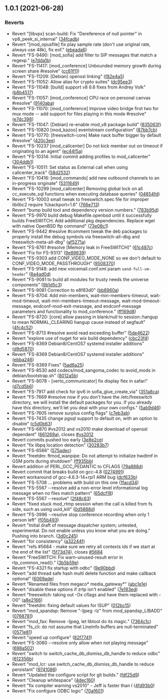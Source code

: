 ## 1.0.1 (2021-06-28)


### Reverts

* Revert "[libvpx] scan-build: Fix "Dereference of null pointer" in vp8_peek_si_internal" ([34fcadb](https://github.com/Telesero/freeswitch/commit/34fcadbd5318da517c67192f32d1f875e705a8ef))
* Revert "[mod_opusfile] fix play sample rate (don't use original rate, always use 48k), fix eof." ([ebeada6](https://github.com/Telesero/freeswitch/commit/ebeada67d1621a4b869a97041b3e3e74ff136e13))
* Revert "FS-9490: [mod_sofia] add filter to SIP messages that match a regexp." ([e7dda1b](https://github.com/Telesero/freeswitch/commit/e7dda1b027f251d3441260f3960dd4cf91cb69a5))
* Revert "FS-11417: [mod_conference] Unbounded memory growth during screen share #resolve" ([cc61f11](https://github.com/Telesero/freeswitch/commit/cc61f11427bbad8b302407c902fe04cd10fa4f91))
* Revert "FS-11209: [Debian] openssl linking" ([f82e4a5](https://github.com/Telesero/freeswitch/commit/f82e4a5944aef7c379b21a3e11ac54d458865d8a))
* Revert "FS-11052: Allow alias for crypto suites" ([dc95ee3](https://github.com/Telesero/freeswitch/commit/dc95ee3d669c9c5028ba7ceb26c6b746a36c8717))
* Revert "FS-11048: [build] support v8 6.6 fixes from Andrey Volk" ([b8b4517](https://github.com/Telesero/freeswitch/commit/b8b4517843ddc5077a5190d6d086c5191dfbf53f))
* Revert "FS-11057: [mod_conference] CPU race on personal canvas #resolve" ([9140aba](https://github.com/Telesero/freeswitch/commit/9140aba9f9e9a4e64279f9a911dd034fdfe075ec))
* Revert "FS-11070: [mod_conference] Improve video bridge first two for mux mode -- add support for files playing in this mode #resolve" ([e7dc398](https://github.com/Telesero/freeswitch/commit/e7dc398a1fcf3d1c3678b523f2e24bf67bb9fa62))
* Revert "FS-11047: [Debian] re-enable mod_v8 package build" ([835063f](https://github.com/Telesero/freeswitch/commit/835063f9d0cb5d826d9307f112fa9d03c51d9330))
* Revert "FS-10820 [mod_kazoo] eventstream configuration" ([87bb7cb](https://github.com/Telesero/freeswitch/commit/87bb7cb5fb6f9fc2ef288b5c3560a85366acead4))
* Revert "FS-10770: [freeswitch-core] Make nack buffer bigger by default #resolve" ([420c3ee](https://github.com/Telesero/freeswitch/commit/420c3ee10cd6f5b772ff05d9d8016c4e51603a43))
* Revert "FS-10237 [mod_callcenter] Do not kick member out on timeout if originating to an agent" ([ec44f5a](https://github.com/Telesero/freeswitch/commit/ec44f5adf27fe0f030627b875e042db3dd5bee0a))
* Revert "FS-10314: Initial commit adding profiles to mod_callcenter" ([304ddb1](https://github.com/Telesero/freeswitch/commit/304ddb13cbacd189018fdf663314309bd906b638))
* Revert "FS-10511: Set status as External call when using callcenter_track" ([58d2532](https://github.com/Telesero/freeswitch/commit/58d25329b927211d241122ed90a7c789d558859a))
* Revert "FS-10416: [mod_commands] add new outbound channels to an in-progress originate" ([5311649](https://github.com/Telesero/freeswitch/commit/53116495d17911a639e6b1d852e6d19e4d712b54))
* Revert "FS-10299 [mod_callcenter] Removing global lock on all cc_execute_sql functions when executing database queries" ([04854fd](https://github.com/Telesero/freeswitch/commit/04854fddaa1548e5d57a90fad74a433bee7a0750))
* Revert "FS-10003 small tweak to freeswitch.spec file for improper libilbc2 require %backport=1.6" ([766e713](https://github.com/Telesero/freeswitch/commit/766e713ed070e5ff9fd44411e17c11f4ca6ffdef))
* Revert "bump build tool and dependency version numbers." ([783b95d](https://github.com/Telesero/freeswitch/commit/783b95d596b3a18b705f26a3baaba003e02a56f4))
* Revert "FS-9970 build debug Makefile.openbsd until it successfully builds FreeSWITCH. Add additional pkg dependencies. Replace wget with native OpenBSD ftp command" ([73e08c1](https://github.com/Telesero/freeswitch/commit/73e08c17615a295ee75be1ff377b866af7446ece))
* Revert "FS-9442 #resolve #comment tweak the deb packages to properly install the debug symbols via freeswitch-all-dbg and freeswitch-meta-all-dbg" ([af5271a](https://github.com/Telesero/freeswitch/commit/af5271a3951c600dc92bb50f08e72aac46bd39dc))
* Revert "FS-8761 #resolve [Memory leak in FreeSWITCH]" ([61c487c](https://github.com/Telesero/freeswitch/commit/61c487c3e8c852765b3a454c523ff3ee1e5a003c))
* Revert "Fix for FS-9313" ([9e89639](https://github.com/Telesero/freeswitch/commit/9e89639c4d65d38609d01e5429a1da19b2a4beb2))
* Revert "FS-9303 add CONF_VIDEO_MODE_NONE so we don't default to CONF_VIDEO_MODE_PASSTHROUGH" ([9508370](https://github.com/Telesero/freeswitch/commit/9508370de85b98cc6783f477f0452732db55468a))
* Revert "FS-9148: add new voicemail.conf.xml param `send-full-vm-header`" ([8a4ad0d](https://github.com/Telesero/freeswitch/commit/8a4ad0da035d8a551eea743b05004ee030bf73e0))
* Revert "FS-9081 to build all modules for trusty needs the universe components" ([9b1d5c3](https://github.com/Telesero/freeswitch/commit/9b1d5c35f6ba3c5029920c4ce710abe8555940c1))
* Revert "FS-9081 Correction to e8f83d0" ([bb8960a](https://github.com/Telesero/freeswitch/commit/bb8960a667c8a487fbdc75372ba5f25e4769bacf))
* Revert "FS-8704: Add min-members, wait-min-members-timeout, wait-mod-timeout, wait-min-members-timeout-message, wait-mod-timeout-message, endconf-mod-exit-message, and endconf-message parameters and functionality to mod_conference." ([ff169d8](https://github.com/Telesero/freeswitch/commit/ff169d8133719d8d219dfda959142301eb246f58))
* Revert "FS-8720: [core] allow passing in blank/null to session::hangup to mean NORMAL_CLEARING hangup cause instead of segfault" ([4fc4c52](https://github.com/Telesero/freeswitch/commit/4fc4c52392e62e926fdada24f0e4af9004428232))
* Revert "FS-8713 #resolve avoid read exceeding buffer" ([5de4622](https://github.com/Telesero/freeswitch/commit/5de46227348289590a6eae24f804938753af00f5))
* Revert "explore use of nuget for wix build dependency" ([cbc23f4](https://github.com/Telesero/freeswitch/commit/cbc23f4db8047a4d50b7c0ff54d38fb67a3ff994))
* Revert "FS-8369 Debian8/CentOS7 systemd installer additions" ([d9d5870](https://github.com/Telesero/freeswitch/commit/d9d5870bff725688f7a01e009ae8d319e1ffb506))
* Revert "FS-8369 Debian8/CentOS7 systemd installer additions" ([ebba246](https://github.com/Telesero/freeswitch/commit/ebba2461925d98526dddb32e55f2a0d82ea3d69f))
* Revert "FS-8369 Fixes" ([5ad6a25](https://github.com/Telesero/freeswitch/commit/5ad6a2533a8e9c3796beaeda7c4d3bd003090f67))
* Revert "FS-8530 add codecs/mod_sangoma_codec to avoid_mods in debian/bootstrap.sh" ([8012a5b](https://github.com/Telesero/freeswitch/commit/8012a5b72bd059fee2722c1384267471c7fe6905))
* Revert "FS-8078 - [verto_communicator] fix display flex in safari" ([d7cd5b6](https://github.com/Telesero/freeswitch/commit/d7cd5b6a1e36bb9eae486ea4e9e5638ab652208a))
* Revert "FS-7917 add check for ipv6 in sofia_glue_create_via" ([351a8ca](https://github.com/Telesero/freeswitch/commit/351a8ca34c390333ced203172368761bc11e0e59))
* Revert "FS-7669 #resolve now if you don't have the /etc/freeswitch directory, we will install the default packages for you. If you already have this directory, we'll let you deal with your own configs." ([5ab9d46](https://github.com/Telesero/freeswitch/commit/5ab9d466913e2d128c2b2bd73e826b898497114a))
* Revert "FS-7605 remove surplus config flags" ([c7eb3ab](https://github.com/Telesero/freeswitch/commit/c7eb3abc166d5f7ff9c8d2c9c271d9ba45e2da0e))
* Revert "FS-7435 change pgsql support to default on, with an option to disable" ([c5d0b63](https://github.com/Telesero/freeswitch/commit/c5d0b63300b3c36a808a70987e392731bbbf1777))
* Revert "FS-6870 #vs2012 and vs2010 make download of openssl dependent" ([661269a](https://github.com/Telesero/freeswitch/commit/661269a46f768c0507627a6051c80043139afb4a)), closes [#vs2012](https://github.com/Telesero/freeswitch/issues/vs2012)
* Revert commits pushed too early ([3e8e2ce](https://github.com/Telesero/freeswitch/commit/3e8e2ce151d5d1e33eed3f9ff633ff8ade9d0b97))
* Revert "fix libpq location detection" ([30283b7](https://github.com/Telesero/freeswitch/commit/30283b7f6bb92f25cbde18760473f441a025263e))
* Revert "FS-6566" ([575adec](https://github.com/Telesero/freeswitch/commit/575adecf75516ab5abbfb6b5934a54b4b835bdd0))
* Revert "freetdm: ftmod_wanpipe: Do not attempt to initialize hwdtmf in GSM ports during shutdown" ([ff935bb](https://github.com/Telesero/freeswitch/commit/ff935bb1d95d3a27343aa3798dbe50607731e09b))
* Revert addition of PERL_GCC_PEDANTIC to CFLAGS ([79a888d](https://github.com/Telesero/freeswitch/commit/79a888de2cd08fbe4c17e697c631daec79d99e99))
* Revert commit that breaks build on gcc-4.8 ([0274991](https://github.com/Telesero/freeswitch/commit/027499173233a059073046416cb8f834450e3fc5))
* Revert workaround of gcc-4.6.3-14+rpi1 ARM bug ([dcf633b](https://github.com/Telesero/freeswitch/commit/dcf633b1dde874d44f20617f00dad3108c2e621a))
* Revert "FS-5708 ... problems with build on this one ([1facd34](https://github.com/Telesero/freeswitch/commit/1facd34bde5986e521abbd28509edd79855c7c6a))
* Revert "FS-5567 --resolve add a non-error level informational log message when no files match pattern" ([65dcf18](https://github.com/Telesero/freeswitch/commit/65dcf18d5ffd0a17fa101adcf7ccfe62f0a7913b))
* Revert "FS-5567 --resolve" ([2f48c63](https://github.com/Telesero/freeswitch/commit/2f48c63107fd076b477eb8e1c9ec40e1b903ec91))
* Revert "fixed stuck mod_rtmp session when the call is killed from fs side, such as using uuid_kill" ([0d5888d](https://github.com/Telesero/freeswitch/commit/0d5888de2f3542285d70f672fde2c1982d4c4dc5))
* Revert "FS-3996 --resolve stop conference recording when only 1 person left" ([f05b493](https://github.com/Telesero/freeswitch/commit/f05b493367b0f9aa884c725aa10912f5b414fa0b))
* Revert "Initial draft of message dispatcher system; untested, experimental. Do not enable unless you know what you are doing." Pushing into branch. ([3d0c245](https://github.com/Telesero/freeswitch/commit/3d0c245f80a764d0d3dd06c647e5051a1373e4e3))
* Revert "for consistency" ([a32244f](https://github.com/Telesero/freeswitch/commit/a32244fe38a5f4811d6487abc66776c9119cf43e))
* Revert "refs #5684 - make sure we retry all contexts ids if we start at the end of the list" ([5f73d74](https://github.com/Telesero/freeswitch/commit/5f73d7457f2a92edf73750553b6ab983b5e0d43d)), closes [#5684](https://github.com/Telesero/freeswitch/issues/5684)
* Revert "FreeSWITCH: Fix warn-unused-result error in rtp_common_read()." ([3b5b59e](https://github.com/Telesero/freeswitch/commit/3b5b59e693f5c36568055427ea097c4ba40b4913))
* Revert "FS-4321 fix startup with odbc" ([9e90bbd](https://github.com/Telesero/freeswitch/commit/9e90bbd12b0278c8ad9e5ceced8d1c771723ce41))
* Revert "add thread safe hash multi delete function and make callback optional" ([6069ade](https://github.com/Telesero/freeswitch/commit/6069adece54b98eacd9cfbf3306e9d7ca093da72))
* Revert "Renamed files from megaco* media_gateway*" ([abc1e1e](https://github.com/Telesero/freeswitch/commit/abc1e1e42bafad6c2c428d48db44acb1b81be379))
* Revert "disable these options if zrtp isn't enabled" ([7e193ed](https://github.com/Telesero/freeswitch/commit/7e193ed3827edf4534bf63167d3fb071a799ec1f))
* Revert "freeswitch: taking out -Ox cflags and have them replaced with -O0" ([a8e2166](https://github.com/Telesero/freeswitch/commit/a8e21663ce6684eb665dfddfd1757e76ad13a152))
* Revert "freetdm: fixing default values for ISUP" ([012bc15](https://github.com/Telesero/freeswitch/commit/012bc154b07aec248fe4b91581ba1a5ea1d3f0d9))
* Revert "mod_spandsp: Remove "-ljpeg -lz" from mod_spandsp_LIBADD" ([0768781](https://github.com/Telesero/freeswitch/commit/0768781e7137c19c1cbcddc6daf0198221c7d204))
* Revert "mod_fax: Remove -ljpeg, let libtool do its magic." ([7364c1c](https://github.com/Telesero/freeswitch/commit/7364c1c276da8087f40efdaf96efe795955cd9d1))
* Revert "fs_cli: do not assume that LineInfo buffers are null-terminated" ([0571e81](https://github.com/Telesero/freeswitch/commit/0571e81a4bdb2229bbc39968a1b25268066e324a))
* Revert "speed up configure" ([82f7741](https://github.com/Telesero/freeswitch/commit/82f77413e9253d468b9f530267fee2edfb3d61ab))
* Revert "FS-3080 --resolve only allow when not playing message" ([698a502](https://github.com/Telesero/freeswitch/commit/698a50298a93ccac19ec402dfbec995ebf9fbfa2))
* Revert "switch to switch_cache_db_dismiss_db_handle to reduce odbc" ([612356b](https://github.com/Telesero/freeswitch/commit/612356b7b608e2d128f1af5fea8cbea21d919955))
* Revert "mod_lcr: use switch_cache_db_dismiss_db_handle to reduce persistant" ([9741086](https://github.com/Telesero/freeswitch/commit/97410869757b9a81ac823df4f441194ba9762553))
* Revert "Updated the configure script for git builds." ([fdf25d9](https://github.com/Telesero/freeswitch/commit/fdf25d97df83864d895c31dbe258875358ffd589))
* Revert "Cleanup whitespace" ([4dec160](https://github.com/Telesero/freeswitch/commit/4dec1607ce647ac5b6380fa62fd1efdd16c630ba))
* Revert "fix compiler warning vs2010" - Jeff is faster than I ([4fd93b0](https://github.com/Telesero/freeswitch/commit/4fd93b0e67ed0a5daf81bd8d4c104515ae1a9df3))
* Revert "Fix configure ODBC logic" ([70af601](https://github.com/Telesero/freeswitch/commit/70af6013606120b68e86664889b8fdd282535edf))



